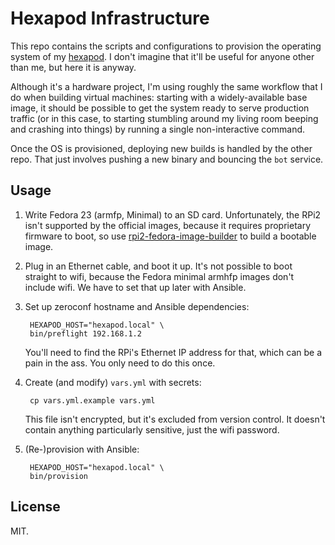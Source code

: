 # Hexapod Infrastructure

This repo contains the scripts and configurations to provision the operating
system of my [hexapod](http://github.com/adammck/hexapod). I don't imagine that
it'll be useful for anyone other than me, but here it is anyway.

Although it's a hardware project, I'm using roughly the same workflow that I do
when building virtual machines: starting with a widely-available base image, it
should be possible to get the system ready to serve production traffic (or in
this case, to starting stumbling around my living room beeping and crashing into
things) by running a single non-interactive command.

Once the OS is provisioned, deploying new builds is handled by the other repo.
That just involves pushing a new binary and bouncing the `bot` service.


## Usage

1. Write Fedora 23 (armfp, Minimal) to an SD card. Unfortunately, the RPi2 isn't
   supported by the official images, because it requires proprietary firmware to
   boot, so use [rpi2-fedora-image-builder](https://github.com/spartacus06/rpi2-fedora-image-builder)
   to build a bootable image.

2. Plug in an Ethernet cable, and boot it up. It's not possible to boot straight
   to wifi, because the Fedora minimal armhfp images don't include wifi. We have
   to set that up later with Ansible.

3. Set up zeroconf hostname and Ansible dependencies:

        HEXAPOD_HOST="hexapod.local" \
        bin/preflight 192.168.1.2

   You'll need to find the RPi's Ethernet IP address for that, which can be a
   pain in the ass. You only need to do this once.

4. Create (and modify) `vars.yml` with secrets:
   
        cp vars.yml.example vars.yml

   This file isn't encrypted, but it's excluded from version control. It doesn't
   contain anything particularly sensitive, just the wifi password.

5. (Re-)provision with Ansible:

        HEXAPOD_HOST="hexapod.local" \
        bin/provision


## License

MIT.
